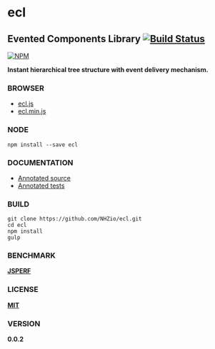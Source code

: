 # ecl

## Evented Components Library [![Build Status][travis-image]][travis-url]
[![NPM][npm-image]][npm-url]

**Instant hierarchical tree structure with event delivery mechanism.**

### BROWSER
* [ecl.js][dist-browser-js-url]
* [ecl.min.js][min-dist-browser-js-url]

### NODE
```
npm install --save ecl
```

### DOCUMENTATION
* [Annotated source][Source]
* [Annotated tests][Tests]

### BUILD
```
git clone https://github.com/NHZio/ecl.git
cd ecl
npm install
gulp
```

### BENCHMARK
**[JSPERF][jsperf-url]**

### LICENSE

**[MIT](LICENSE)**

### VERSION
**0.0.2**

[travis-image]: https://travis-ci.org/NHZio/ecl.svg
[travis-url]: https://travis-ci.org/NHZio/ecl

[npm-image]: https://nodei.co/npm/ecl.png
[npm-url]: https://nodei.co/npm/ecl

[jsperf-url]: http://jsperf.com/ecl

[dist-browser-js-url]: https://raw.githubusercontent.com/NHZio/ecl/master/ecl.js
[min-dist-browser-js-url]: https://raw.githubusercontent.com/NHZio/ecl/master/ecl.min.js

[Source]: ./source/index.litcoffee
[Tests]: ./source/test/index.litcoffee
